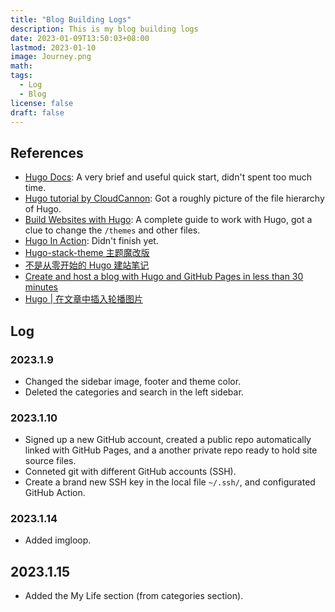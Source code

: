 ```yaml
---
title: "Blog Building Logs"
description: This is my blog building logs
date: 2023-01-09T13:50:03+08:00
lastmod: 2023-01-10
image: Journey.png
math: 
tags:
  - Log
  - Blog
license: false
draft: false
---
```


## References
- [Hugo Docs](https://gohugo.io/getting-started/quick-start/): A very brief and useful quick start, didn't spent too much time.
- [Hugo tutorial by CloudCannon](https://cloudcannon.com/community/learn/hugo-101/): Got a roughly picture of the file hierarchy of Hugo.          
- [Build Websites with Hugo](https://pragprog.com/titles/bhhugo/): A complete guide to work with Hugo, got a clue to change the `/themes` and other files.
- [Hugo In Action](https://www.manning.com/books/hugo-in-action): Didn't finish yet.
- [Hugo-stack-theme 主题魔改版](https://mantyke.icu/posts/2022/stack-theme-mod/)
- [不是从零开始的 Hugo 建站笔记](https://fourxiajiao.github.io/2022/hugo-blog/)
- [Create and host a blog with Hugo and GitHub Pages in less than 30 minutes](https://www.mytechramblings.com/posts/create-a-website-with-hugo-and-gh/)
- [Hugo | 在文章中插入轮播图片](https://mantyke.icu/posts/2021/cf2cf0fb/)


## Log
### 2023.1.9
- Changed the sidebar image, footer and theme color.
- Deleted the categories and search in the left sidebar.

### 2023.1.10
- Signed up a new GitHub account, created a public repo automatically linked with GitHub Pages, and a another private repo ready to hold site source files.
- Conneted git with different GitHub accounts (SSH).
- Create a brand new SSH key in the local file `~/.ssh/`, and configurated GitHub Action.

### 2023.1.14
- Added imgloop.

## 2023.1.15
- Added the My Life section (from categories section).